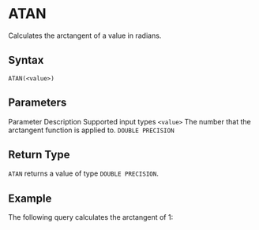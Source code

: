 # [](#atan)ATAN

Calculates the arctangent of a value in radians.

## [](#syntax)Syntax

```
ATAN(<value>)
```

## [](#parameters)Parameters

Parameter Description Supported input types `<value>` The number that the arctangent function is applied to. `DOUBLE PRECISION`

## [](#return-type)Return Type

`ATAN` returns a value of type `DOUBLE PRECISION`.

## [](#example)Example

The following query calculates the arctangent of 1: